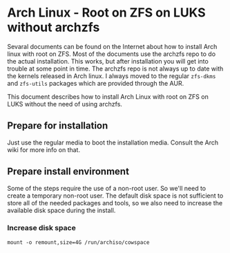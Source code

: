 # Arch Linux - Root on ZFS on LUKS without archzfs

Sevaral documents can be found on the Internet about how to install Arch linux with root on ZFS. Most of the documents use the archzfs repo to do the actual installation. This works, but after installation you will get into trouble at some point in time. The archzfs repo is not always up to date with the kernels released in Arch linux. I always moved to the regular `zfs-dkms` and `zfs-utils` packages which are provided through the AUR.

This document describes how to install Arch Linux with root on ZFS on LUKS without the need of using archzfs.

## Prepare for installation

Just use the regular media to boot the installation media. Consult the Arch wiki for more info on that.

## Prepare install environment

Some of the steps require the use of a non-root user. So we'll need to create a temporary non-root user.
The default disk space is not sufficient to store all of the needed packages and tools, so we also need to increase the available disk space during the install.

### Increase disk space

    mount -o remount,size=4G /run/archiso/cowspace

